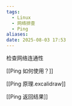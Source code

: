 ```yaml
---
tags:
  - Linux
  - 网络排查
  - Ping
aliases: 
date: 2025-08-03 17:53
---
```

检查网络连通性


[[Ping 如何使用？]]

[[Ping 原理.excalidraw]]

[[Ping 返回结果]]